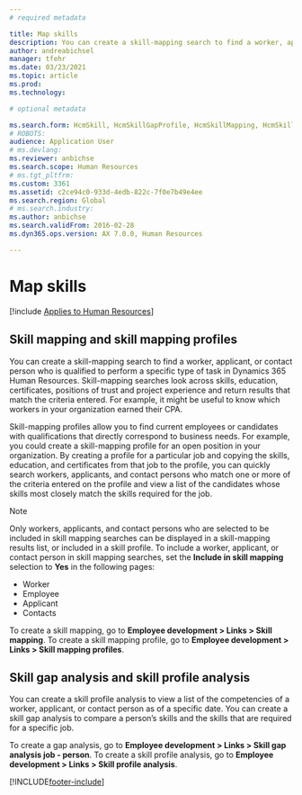 ```yaml
---
# required metadata

title: Map skills
description: You can create a skill-mapping search to find a worker, applicant, or contact person who is qualified to perform a specific type of task in Dynamics 365 Human Resources.
author: andreabichsel
manager: tfehr
ms.date: 03/23/2021
ms.topic: article
ms.prod: 
ms.technology: 

# optional metadata

ms.search.form: HcmSkill, HcmSkillGapProfile, HcmSkillMapping, HcmSkillType, HcmEmployeeDevelopmentWorkspace
# ROBOTS: 
audience: Application User
# ms.devlang: 
ms.reviewer: anbichse
ms.search.scope: Human Resources
# ms.tgt_pltfrm: 
ms.custom: 3361
ms.assetid: c2ce94c0-933d-4edb-822c-7f0e7b49e4ee
ms.search.region: Global
# ms.search.industry: 
ms.author: anbichse
ms.search.validFrom: 2016-02-28
ms.dyn365.ops.version: AX 7.0.0, Human Resources

---
```


# Map skills

[!include [Applies to Human Resources](../includes/applies-to-hr.md)]

## Skill mapping and skill mapping profiles

You can create a skill-mapping search to find a worker, applicant, or contact person who is qualified to perform a specific type of task in Dynamics 365 Human Resources. Skill-mapping searches look across skills, education, certificates, positions of trust and project experience and return results that match the criteria entered. For example, it might be useful to know which workers in your organization earned their CPA.

Skill-mapping profiles allow you to find current employees or candidates with qualifications that directly correspond to business needs. For example, you could create a skill-mapping profile for an open position in your organization. By creating a profile for a particular job and copying the skills, education, and certificates from that job to the profile, you can quickly search workers, applicants, and contact persons who match one or more of the criteria entered on the profile and view a list of the candidates whose skills most closely match the skills required for the job.

> [!NOTE]
> Only workers, applicants, and contact persons who are selected to be included in skill mapping searches can be displayed in a skill-mapping results list, or included in a skill profile. To include a worker, applicant, or contact person in skill mapping searches, set the **Include in skill mapping** selection to **Yes** in the following pages:<br>
> - Worker<br>
> - Employee<br>
> - Applicant<br>
> - Contacts<br>

To create a skill mapping, go to **Employee development > Links > Skill mapping**. To create a skill mapping profile, go to **Employee development > Links > Skill mapping profiles**.

## Skill gap analysis and skill profile analysis

You can create a skill profile analysis to view a list of the competencies of a worker, applicant, or contact person as of a specific date. You can create a skill gap analysis to compare a person’s skills and the skills that are required for a specific job.

To create a gap analysis, go to **Employee development > Links > Skill gap analysis job - person**. To create a skill profile analysis, go to **Employee development > Links > Skill profile analysis**.

[!INCLUDE[footer-include](../includes/footer-banner.md)]